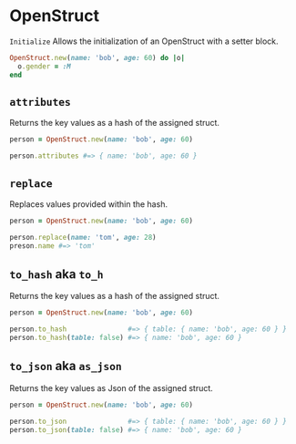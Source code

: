 # OpenStruct

`Initialize`
Allows the initialization of an OpenStruct with a setter block.

```ruby
OpenStruct.new(name: 'bob', age: 60) do |o|
  o.gender = :M
end
```

`attributes`
------
Returns the key values as a hash of the assigned struct.

```ruby
person = OpenStruct.new(name: 'bob', age: 60)

person.attributes #=> { name: 'bob', age: 60 }
```

`replace`
------
Replaces values provided within the hash.

```ruby
person = OpenStruct.new(name: 'bob', age: 60)

person.replace(name: 'tom', age: 28)
preson.name #=> 'tom'
```

`to_hash` aka `to_h`
------
Returns the key values as a hash of the assigned struct.

```ruby
person = OpenStruct.new(name: 'bob', age: 60)

person.to_hash               #=> { table: { name: 'bob', age: 60 } }
person.to_hash(table: false) #=> { name: 'bob', age: 60 }
```

`to_json` aka `as_json`
------
Returns the key values as Json of the assigned struct.

```ruby
person = OpenStruct.new(name: 'bob', age: 60)

person.to_json               #=> { table: { name: 'bob', age: 60 } }
person.to_json(table: false) #=> { name: 'bob', age: 60 }
```

